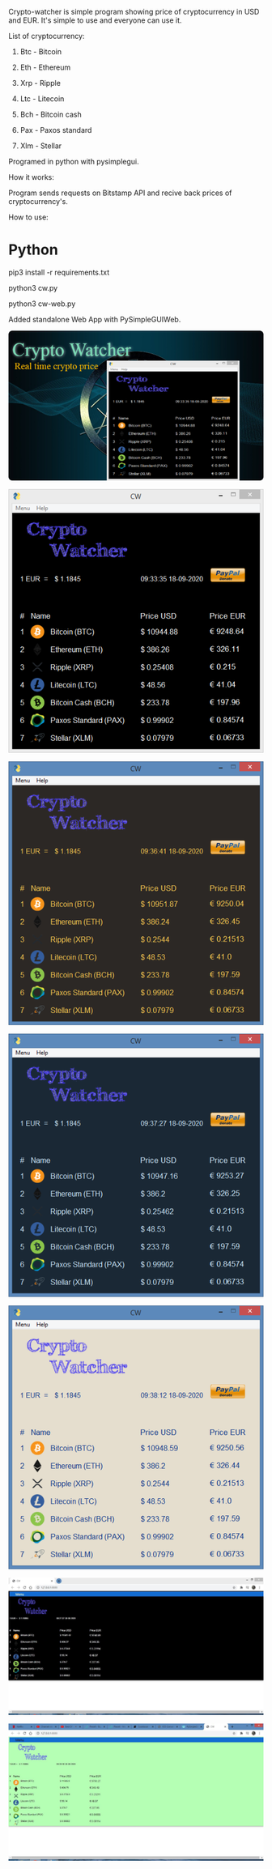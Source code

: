 Crypto-watcher is simple program showing price of cryptocurrency in USD and EUR. It's simple to use and everyone can use it.

List of cryptocurrency:

1) Btc - Bitcoin

2) Eth - Ethereum

3) Xrp - Ripple

4) Ltc - Litecoin

5) Bch - Bitcoin cash

6) Pax - Paxos standard

7) Xlm - Stellar


Programed in python with pysimplegui.

How it works:

Program sends requests on Bitstamp API and recive back prices of cryptocurrency's.

How to use:

# Python

pip3 install -r requirements.txt

python3 cw.py

python3 cw-web.py

Added standalone Web App with PySimpleGUIWeb.

![CW](MainImage.png)

![CW](screen1.png)

![CW](screen2.png)

![CW](screen3.png)

![CW](screen4.png)

![CW](screenweb.png)

![CW](screenweb2.png)



